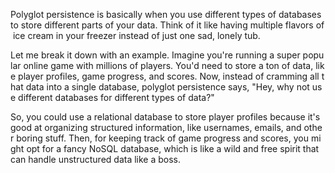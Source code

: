 Polyglot persistence is basically when you use different types of databases to store different parts of your data. Think of it like having multiple flavors of ice cream in your freezer instead of just one sad, lonely tub.

Let me break it down with an example. Imagine you're running a super popular online game with millions of players. You'd need to store a ton of data, like player profiles, game progress, and scores. Now, instead of cramming all that data into a single database, polyglot persistence says, "Hey, why not use different databases for different types of data?"

So, you could use a relational database to store player profiles because it's good at organizing structured information, like usernames, emails, and other boring stuff. Then, for keeping track of game progress and scores, you might opt for a fancy NoSQL database, which is like a wild and free spirit that can handle unstructured data like a boss.
